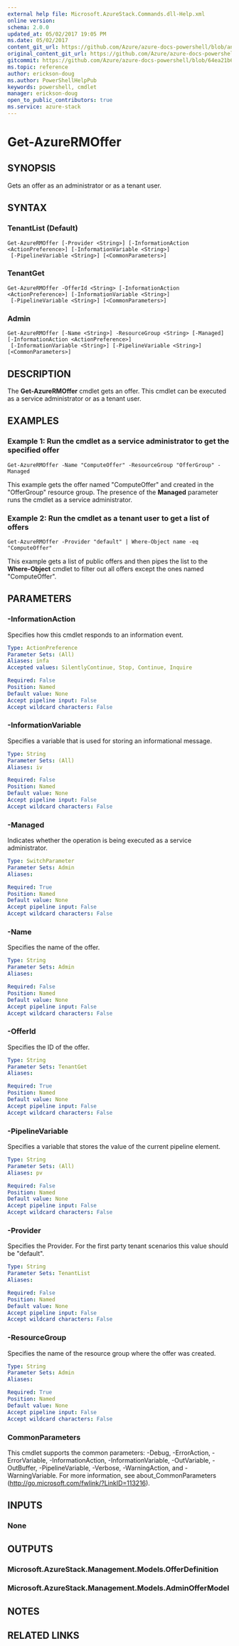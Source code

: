 ```yaml
---
external help file: Microsoft.AzureStack.Commands.dll-Help.xml
online version:
schema: 2.0.0
updated_at: 05/02/2017 19:05 PM
ms.date: 05/02/2017
content_git_url: https://github.com/Azure/azure-docs-powershell/blob/anne2017/azureps-cmdlets-docs/AzureStack/AzureRM.AzureStackAdmin/v0.10.6/Get-AzureRMOffer.md
original_content_git_url: https://github.com/Azure/azure-docs-powershell/blob/anne2017/azureps-cmdlets-docs/AzureStack/AzureRM.AzureStackAdmin/v0.10.6/Get-AzureRMOffer.md
gitcommit: https://github.com/Azure/azure-docs-powershell/blob/64ea21b6f9d300bac04d2df45c463f94a5e389b4
ms.topic: reference
author: erickson-doug
ms.author: PowerShellHelpPub
keywords: powershell, cmdlet
manager: erickson-doug
open_to_public_contributors: true
ms.service: azure-stack
---
```


# Get-AzureRMOffer

## SYNOPSIS
Gets an offer as an administrator or as a tenant user.

## SYNTAX

### TenantList (Default)
```
Get-AzureRMOffer [-Provider <String>] [-InformationAction <ActionPreference>] [-InformationVariable <String>]
 [-PipelineVariable <String>] [<CommonParameters>]
```

### TenantGet
```
Get-AzureRMOffer -OfferId <String> [-InformationAction <ActionPreference>] [-InformationVariable <String>]
 [-PipelineVariable <String>] [<CommonParameters>]
```

### Admin
```
Get-AzureRMOffer [-Name <String>] -ResourceGroup <String> [-Managed] [-InformationAction <ActionPreference>]
 [-InformationVariable <String>] [-PipelineVariable <String>] [<CommonParameters>]
```

## DESCRIPTION
The **Get-AzureRMOffer** cmdlet gets an offer. This cmdlet can be executed as a service administrator or as a tenant user.

## EXAMPLES

### Example 1: Run the cmdlet as a service administrator to get the specified offer
```
Get-AzureRMOffer -Name "ComputeOffer" -ResourceGroup "OfferGroup" -Managed
```

This example gets the offer named "ComputeOffer" and created in the "OfferGroup" resource group. The presence of the **Managed** parameter runs the cmdlet as a service administrator.

### Example 2: Run the cmdlet as a tenant user to get a list of offers
```
Get-AzureRMOffer -Provider "default" | Where-Object name -eq "ComputeOffer"
```

This example gets a list of public offers and then pipes the list to the **Where-Object** cmdlet to filter out all offers except the ones named "ComputeOffer".

## PARAMETERS

### -InformationAction
Specifies how this cmdlet responds to an information event.

```yaml
Type: ActionPreference
Parameter Sets: (All)
Aliases: infa
Accepted values: SilentlyContinue, Stop, Continue, Inquire

Required: False
Position: Named
Default value: None
Accept pipeline input: False
Accept wildcard characters: False
```

### -InformationVariable
Specifies a variable that is used for storing an informational message.

```yaml
Type: String
Parameter Sets: (All)
Aliases: iv

Required: False
Position: Named
Default value: None
Accept pipeline input: False
Accept wildcard characters: False
```

### -Managed
Indicates whether the operation is being executed as a service administrator.

```yaml
Type: SwitchParameter
Parameter Sets: Admin
Aliases:

Required: True
Position: Named
Default value: None
Accept pipeline input: False
Accept wildcard characters: False
```

### -Name
Specifies the name of the offer.

```yaml
Type: String
Parameter Sets: Admin
Aliases:

Required: False
Position: Named
Default value: None
Accept pipeline input: False
Accept wildcard characters: False
```

### -OfferId
Specifies the ID of the offer.

```yaml
Type: String
Parameter Sets: TenantGet
Aliases:

Required: True
Position: Named
Default value: None
Accept pipeline input: False
Accept wildcard characters: False
```

### -PipelineVariable
Specifies a variable that stores the value of the current pipeline element.

```yaml
Type: String
Parameter Sets: (All)
Aliases: pv

Required: False
Position: Named
Default value: None
Accept pipeline input: False
Accept wildcard characters: False
```

### -Provider
Specifies the Provider. For the first party tenant scenarios this value should be "default".

```yaml
Type: String
Parameter Sets: TenantList
Aliases:

Required: False
Position: Named
Default value: None
Accept pipeline input: False
Accept wildcard characters: False
```

### -ResourceGroup
Specifies the name of the resource group where the offer was created.

```yaml
Type: String
Parameter Sets: Admin
Aliases:

Required: True
Position: Named
Default value: None
Accept pipeline input: False
Accept wildcard characters: False
```

### CommonParameters
This cmdlet supports the common parameters: -Debug, -ErrorAction, -ErrorVariable, -InformationAction, -InformationVariable, -OutVariable, -OutBuffer, -PipelineVariable, -Verbose, -WarningAction, and -WarningVariable. For more information, see about_CommonParameters (http://go.microsoft.com/fwlink/?LinkID=113216).

## INPUTS

### None

## OUTPUTS

### Microsoft.AzureStack.Management.Models.OfferDefinition
### Microsoft.AzureStack.Management.Models.AdminOfferModel

## NOTES

## RELATED LINKS

